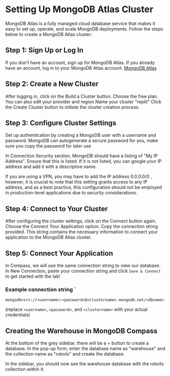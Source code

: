 # Setting Up MongoDB Atlas Cluster
MongoDB Atlas is a fully managed cloud database service that makes it easy to set up, operate, and scale MongoDB deployments. Follow the steps below to create a MongoDB Atlas cluster:
## Step 1: Sign Up or Log In
If you don't have an account, sign up for MongoDB Atlas. If you already have an account, log in to your MongoDB Atlas account.
[MongoDB Atlas](https://cloud.mongodb.com/)
## Step 2: Create a New Cluster
After logging in, click on the Build a Cluster button.
Choose the free plan. You can also edit your provider and region
Name your cluster "replit"
Click the Create Cluster button to initiate the cluster creation process.

## Step 3: Configure Cluster Settings
Set up authentication by creating a MongoDB user with a username and password. MongoDB can autogenerate a secure password for you, make sure you copy the password for later use

In Connection Security section, MongoDB should have a listing of "My IP Address". Ensure that this is listed. If it is not listed, you can google your IP address and add it with a descriptive name. 

If you are using a VPN, you may have to add the IP address 0.0.0.0/0 , however, it is crucial to note that this setting grants access to any IP address, and as a best practice, this configuration should not be employed in production-level applications due to security considerations.

## Step 4: Connect to Your Cluster
After configuring the cluster settings, click on the Connect button again.
Choose the Connect Your Application option.
Copy the connection string provided. This string contains the necessary information to connect your application to the MongoDB Atlas cluster.

## Step 5: Connect Your Application
In Compass, we will use the same connection string to view our database. In New Connection, paste your connection string and click `Save & Connect` to get started with the lab!

### Example connection string `
`mongodb+srv://<username>:<password>@<clustername>.mongodb.net/<dbname>`

(replace `<username>`, `<password>`, and `<clustername>` with your actual credentials)


## Creating the Warehouse in MongoDB Compass
At the bottom of the grey sidebar, there will be a + button to create a database. In the pop-up form, enter the database name as "warehouse" and the collection name as "robots" and create the database.

In the sidebar, you should now see the warehouse database with the robots collection within it.
